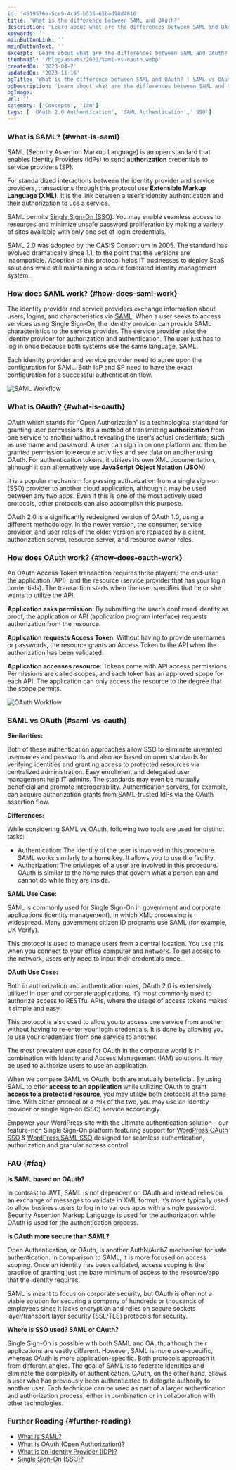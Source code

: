 ```yaml
---
id: '4619576e-5ce9-4c95-b536-65bad98d4816'
title: 'What is the difference between SAML and OAuth?'
description: 'Learn about what are the differences between SAML and OAuth? SAML vs OAuth definition, workflow, similarities, differences, use cases.'
keywords: ''
mainButtonLink: ''
mainButtonText: ''
excerpt: 'Learn about what are the differences between SAML and OAuth? SAML vs OAuth definition, workflow, similarities, differences, use cases.'
thumbnail: '/blog/assets/2023/saml-vs-oauth.webp'
createdOn: '2023-04-7'
updatedOn: '2023-11-16'
ogTitle: 'What is the difference between SAML and OAuth? | SAML vs OAuth'
ogDescription: 'Learn about what are the differences between SAML and OAuth? SAML vs OAuth definition, workflow, similarities, differences, use cases.'
ogImage:
url: ''
category: ['Concepts', 'iam']
tags: [ 'OAuth 2.0 Authentication', 'SAML Authentication',' SSO']
---
```



### What is SAML? {#what-is-saml}

SAML (Security Assertion Markup Language) is an open standard that enables Identity Providers (IdPs) to send **authorization** credentials to service providers (SP).

For standardized interactions between the identity provider and service providers, transactions through this protocol use **Extensible Markup Language (XML)**. It is the link between a user’s identity authentication and their authorization to use a service.

SAML permits [Single Sign-On (SSO)](https://blog.miniorange.com/what-is-single-sign-on-sso/). You may enable seamless access to resources and minimize unsafe password proliferation by making a variety of sites available with only one set of login credentials.

SAML 2.0 was adopted by the OASIS Consortium in 2005. The standard has evolved dramatically since 1.1, to the point that the versions are incompatible. Adoption of this protocol helps IT businesses to deploy SaaS solutions while still maintaining a secure federated identity management system.

### How does SAML work? {#how-does-saml-work}

The identity provider and service providers exchange information about users, logins, and characteristics via [SAML](https://www.miniorange.com/what-is-saml). When a user seeks to access services using Single Sign-On, the identity provider can provide SAML characteristics to the service provider. The service provider asks the identity provider for authorization and authentication. The user just has to log in once because both systems use the same language, SAML.

Each identity provider and service provider need to agree upon the configuration for SAML. Both IdP and SP need to have the exact configuration for a successful authentication flow.

![SAML Workflow](/blog/assets/2023/saml-flow.webp)

### What is OAuth?  {#what-is-oauth}

OAuth which stands for “Open Authorization” is a technological standard for granting user permissions. It’s a method of transmitting **authorization** from one service to another without revealing the user’s actual credentials, such as username and password. A user can sign in on one platform and then be granted permission to execute activities and see data on another using OAuth. For authentication tokens, it utilizes its own XML documentation, although it can alternatively use **JavaScript Object Notation (JSON)**.

It is a popular mechanism for passing authorization from a single sign-on (SSO) provider to another cloud application, although it may be used between any two apps. Even if this is one of the most actively used protocols, other protocols can also accomplish this purpose. 

OAuth 2.0 is a significantly redesigned version of OAuth 1.0, using a different methodology. In the newer version, the consumer, service provider, and user roles of the older version are replaced by a client, authorization server, resource server, and resource owner roles.

### How does OAuth work? {#how-does-oauth-work}

An OAuth Access Token transaction requires three players: the end-user, the application (API), and the resource (service provider that has your login credentials). The transaction starts when the user specifies that he or she wants to utilize the API.

**Application asks permission**: By submitting the user’s confirmed identity as proof, the application or API (application program interface) requests authorization from the resource.

**Application requests Access Token**: Without having to provide usernames or passwords, the resource grants an Access Token to the API when the authorization has been validated.

**Application accesses resource**: Tokens come with API access permissions.  Permissions are called scopes, and each token has an approved scope for each API. The application can only access the resource to the degree that the scope permits.

![OAuth Workflow](/blog/assets/2023/oauth-flow.webp)

### SAML vs OAuth {#saml-vs-oauth} 

**Similarities:**

Both of these authentication approaches allow SSO to eliminate unwanted usernames and passwords and also are based on open standards for verifying identities and granting access to protected resources via centralized administration. Easy enrollment and delegated user management help IT admins. The standards may even be mutually beneficial and promote interoperability. Authentication servers, for example, can acquire authorization grants from SAML-trusted IdPs via the OAuth assertion flow.

**Differences:**

While considering SAML vs OAuth, following two tools are used for distinct tasks:

- Authentication: The identity of the user is involved in this procedure. SAML works similarly to a home key. It allows you to use the facility.
- Authorization: The privileges of a user are involved in this procedure. OAuth is similar to the home rules that govern what a person can and cannot do while they are inside.

**SAML Use Case:**

SAML is commonly used for Single Sign-On in government and corporate applications (identity management), in which XML processing is widespread. Many government citizen ID programs use SAML (for example, UK Verify).

This protocol is used to manage users from a central location. You use this when you connect to your office computer and network. To get access to the network, users only need to input their credentials once.

**OAuth Use Case:**

Both in authorization and authentication roles, OAuth 2.0 is extensively utilized in user and corporate applications. It’s most commonly used to authorize access to RESTful APIs, where the usage of access tokens makes it simple and easy.

This protocol is also used to allow you to access one service from another without having to re-enter your login credentials. It is done by allowing you to use your credentials from one service to another.

The most prevalent use case for OAuth in the corporate world is in combination with Identity and Access Management (IAM) solutions. It may be used to authorize users to use an application.

 
When we compare SAML vs OAuth, both are mutually beneficial. By using SAML to offer **access to an application** while utilizing OAuth to grant **access to a protected resource**, you may utilize both protocols at the same time. With either protocol or a mix of the two, you may use an identity provider or single sign-on (SSO) service accordingly.

Empower your WordPress site with the ultimate authentication solution – our feature-rich Single Sign-On platform featuring support for 
[WordPress OAuth SSO](https://plugins.miniorange.com/wordpress-sso) & [WordPress SAML SSO](https://plugins.miniorange.com/wordpress-single-sign-on-sso) designed for seamless authentication, authorization and granular access control.

### FAQ {#faq} 

**Is SAML based on OAuth?**

In contrast to JWT, SAML is not dependent on OAuth and instead relies on an exchange of messages to validate in XML format. It’s more typically used to allow business users to log in to various apps with a single password. Security Assertion Markup Language is used for the authorization while OAuth is used for the authentication process.


**Is OAuth more secure than SAML?**

Open Authentication, or OAuth, is another AuthN/AuthZ mechanism for safe authentication. In comparison to SAML, it is more focused on access scoping. Once an identity has been validated, access scoping is the practice of granting just the bare minimum of access to the resource/app that the identity requires.

SAML is meant to focus on corporate security, but OAuth is often not a viable solution for securing a company of hundreds or thousands of employees since it lacks encryption and relies on secure sockets layer/transport layer security (SSL/TLS) protocols for security.


**Where is SSO used? SAML or OAuth?**

Single Sign-On is possible with both SAML and OAuth, although their applications are vastly different.  However, SAML is more user-specific, whereas OAuth is more application-specific. Both protocols approach it from different angles. The goal of SAML is to federate identities and eliminate the complexity of authentication. OAuth, on the other hand, allows a user who has previously been authenticated to delegate authority to another user. Each technique can be used as part of a larger authentication and authorization process, either in combination or in collaboration with other technologies.


### Further Reading {#further-reading} 

- [What is SAML?](https://www.miniorange.com/what-is-saml)
- [What is OAuth (Open Authorization)?](https://www.miniorange.com/blog/what-is-oauth-2/)
- [What is an Identity Provider (IDP)?](https://www.miniorange.com/blog/what-is-an-identity-provider-idp/)
- [Single Sign-On (SSO)?](https://www.miniorange.com/blog/what-is-single-sign-on-sso/)